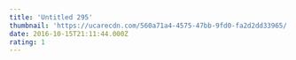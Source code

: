 ```yaml
---
title: 'Untitled 295'
thumbnail: 'https://ucarecdn.com/560a71a4-4575-47bb-9fd0-fa2d2dd33965/'
date: 2016-10-15T21:11:44.000Z
rating: 1
---
```

